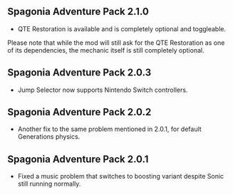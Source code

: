 ## Spagonia Adventure Pack 2.1.0

- QTE Restoration is available and is completely optional and toggleable.

Please note that while the mod will still ask for the QTE Restoration as one of its dependencies, the mechanic itself is still completely optional.

## Spagonia Adventure Pack 2.0.3

- Jump Selector now supports Nintendo Switch controllers.

## Spagonia Adventure Pack 2.0.2

- Another fix to the same problem mentioned in 2.0.1, for default Generations physics.

## Spagonia Adventure Pack 2.0.1

- Fixed a music problem that switches to boosting variant despite Sonic still running normally.